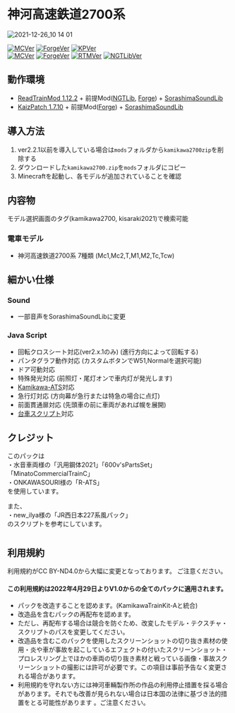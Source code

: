 # 神河高速鉄道2700系

![2021-12-26_10 14 01](https://user-images.githubusercontent.com/96647385/147396673-6cf4278e-dd74-4aa2-b628-d7d40ea3e761.jpg)

[![MCVer](https://img.shields.io/badge/Minecraft-1.7.10-brightgreen)](https://www.minecraft.net/)
[![ForgeVer](https://img.shields.io/badge/Forge-10.13.4.1614-important)](https://files.minecraftforge.net/maven/net/minecraftforge/forge/index_1.7.10.html)
[![KPVer](https://img.shields.io/badge/KaizPatchX-1.4.4-informational)](https://github.com/Kai-Z-JP/KaizPatchX/releases/tag/v1.4.4)  
[![MCVer](https://img.shields.io/badge/Minecraft-1.12.2-brightgreen)](https://www.minecraft.net/)
[![ForgeVer](https://img.shields.io/badge/Forge-14.23.5.2855-important)](https://files.minecraftforge.net/maven/net/minecraftforge/forge/index_1.12.2.html)
[![RTMVer](https://img.shields.io/badge/RealTrainMod-2.4.21--40-informational)](https://www.curseforge.com/minecraft/mc-mods/realtrainmod/files/3061973)
[![NGTLibVer](https://img.shields.io/badge/NGTLib-2.4.19--35-lightgrey)](https://www.curseforge.com/minecraft/mc-mods/ngtlib/files/all?filter-game-version=2020709689%3A6756)

## 動作環境
- [ReadTrainMod 1.12.2](https://www.curseforge.com/minecraft/mc-mods/realtrainmod/files/all?filter-game-version=2020709689%3A6756) + 前提Mod([NGTLib](https://www.curseforge.com/minecraft/mc-mods/ngtlib/files/all?filter-game-version=2020709689%3A6756), [Forge](https://files.minecraftforge.net/net/minecraftforge/forge/index_1.12.2.html)) + [SorashimaSoundLib](https://twitter.com/Melon_Soda24/status/1474394447924412419)
- [KaizPatch 1.7.10](https://github.com/Kai-Z-JP/KaizPatchX) + 前提Mod([Forge](https://files.minecraftforge.net/net/minecraftforge/forge/index_1.7.10.html)) + [SorashimaSoundLib](https://twitter.com/Melon_Soda24/status/1474394447924412419)

## 導入方法
1. ver2.2.1以前を導入している場合は`mods`フォルダから`kamikawa2700zip`を削除する
2. ダウンロードした`kamikawa2700.zip`を`mods`フォルダにコピー
3. Minecraftを起動し、各モデルが追加されていることを確認

## 内容物
モデル選択画面のタグ(kamikawa2700, kisaraki2021)で検索可能
### 電車モデル
- 神河高速鉄道2700系 7種類 (Mc1,Mc2,T,M1,M2,Tc,Tcw) 

## 細かい仕様
### Sound
- 一部音声をSorashimaSoundLibに変更
### Java Script
- 回転クロスシート対応(ver2.x.1のみ) (進行方向によって回転する)
- パンタグラフ動作対応 (カスタムボタンでW51,Normalを選択可能)
- ドア可動対応
- 特殊発光対応 (前照灯・尾灯オンで車内灯が発光します)
- [Kamikawa-ATS](https://github.com/Kisaraki2021/Kamikawa-ATS)対応
- 急行灯対応 (方向幕が急行または特急の場合に点灯)
- 前面貫通扉対応 (先頭車の前に車両があれば幌を展開)
- [台車スクリプト](https://github.com/Kisaraki2021/Render_Bogie.js)対応

## クレジット
このパックは  
・水音車両様の「汎用鋼体2021」「600v'sPartsSet」「MinatoCommercialTrainC」  
・ONKAWASOURI様の「R-ATS」  
を使用しています。

また、  
・new_ilya様の「JR西日本227系風パック」  
のスクリプトを参考にしています。  

# 
## 利用規約
利用規約がCC BY-ND4.0から大幅に変更となっております。
ご注意ください。
#### この利用規約は2022年4月29日よりV1.0からの全てのパックに適用されます。
- パックを改造することを認めます。(KamikawaTrainKit-Aと統合)
- 改造品を含むパックの再配布を認めます。
- ただし、再配布する場合は競合を防ぐため、改変したモデル・テクスチャ・スクリプトのパスを変更してください。
- 改造品を含むこのパックを使用したスクリーンショットの切り抜き素材の使用・炎や車が事故を起こしているエフェクトの付いたスクリーンショット・プロレスリング上でほかの車両の切り抜き素材と戦っている画像・事故スクリーンショットの撮影には許可が必要です。この項目は事前予告なく変更される場合があります。
- 利用規約を守れない方には神河車輛製作所の作品の利用停止措置を採る場合があります。それでも改善が見られない場合は日本国の法律に基づき法的措置をとる可能性があります 。ご注意ください。
